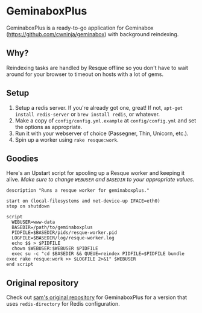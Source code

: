 # GeminaboxPlus

GeminaboxPlus is a ready-to-go application for Geminabox (https://github.com/cwninja/geminabox) with background reindexing.

## Why?

Reindexing tasks are handled by Resque offline so you don't have to wait around for your browser to timeout on hosts with a lot of gems.

## Setup

1. Setup a redis server. If you're already got one, great! If not, `apt-get install redis-server` or `brew install redis`, or whatever.
2. Make a copy of `config/config.yml.example` at `config/config.yml` and set the options as appropriate.
3. Run it with your webserver of choice (Passegner, Thin, Unicorn, etc.).
4. Spin up a worker using `rake resque:work`.

## Goodies

Here's an Upstart script for spooling up a Resque worker and keeping it alive. *Make sure to change `WEBUSER` and `BASEDIR` to your appropriate values.*

```
description "Runs a resque worker for geminaboxplus."

start on (local-filesystems and net-device-up IFACE=eth0)
stop on shutdown

script
  WEBUSER=www-data
  BASEDIR=/path/to/geminaboxplus
  PIDFILE=$BASEDIR/pids/resque-worker.pid
  LOGFILE=$BASEDIR/log/resque-worker.log
  echo $$ > $PIDFILE
  chown $WEBUSER:$WEBUSER $PIDFILE
  exec su -c "cd $BASEDIR && QUEUE=reindex PIDFILE=$PIDFILE bundle exec rake resque:work >> $LOGFILE 2>&1" $WEBUSER
end script
```

## Original repository

Check out [sam's original repository](https://github.com/sam/geminaboxplus) for GeminaboxPlus for a version that uses `redis-directory` for Redis configuration.
